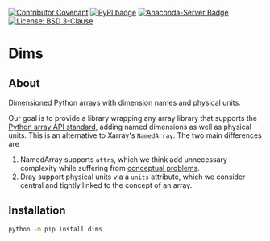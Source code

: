 [![Contributor Covenant](https://img.shields.io/badge/Contributor%20Covenant-2.1-4baaaa.svg)](CODE_OF_CONDUCT.md)
[![PyPI badge](http://img.shields.io/pypi/v/dims.svg)](https://pypi.python.org/pypi/dims)
[![Anaconda-Server Badge](https://anaconda.org/pydray/dims/badges/version.svg)](https://anaconda.org/pydray/dims)
[![License: BSD 3-Clause](https://img.shields.io/badge/License-BSD%203--Clause-blue.svg)](LICENSE)

# Dims

## About

Dimensioned Python arrays with dimension names and physical units.

Our goal is to provide a library wrapping any array library that supports the [Python array API standard](https://data-apis.org/array-api/latest/), adding named dimensions as well as physical units.
This is an alternative to Xarray's `NamedArray`.
The two main differences are
1. NamedArray supports `attrs`, which we think add unnecessary complexity while suffering from [conceptual problems](https://scipp.github.io/development/adr/0016-do-not-support-attrs.html).
2. Dray support physical units via a `units` attribute, which we consider central and tightly linked to the concept of an array.

## Installation

```sh
python -m pip install dims
```
